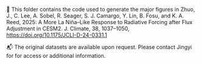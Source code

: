 🦖 This folder contains the code used to generate the major figures in Zhuo, J., C. Lee, A. Sobel, R. Seager, S. J. Camargo, Y. Lin, B. Fosu, and K. A. Reed, 2025: A More La Niña–Like Response to Radiative Forcing after Flux Adjustment in CESM2. J. Climate, 38, 1037–1050, https://doi.org/10.1175/JCLI-D-24-0331.1

📬 The original datasets are available upon request. Please contact Jingyi for for access or additional information.

